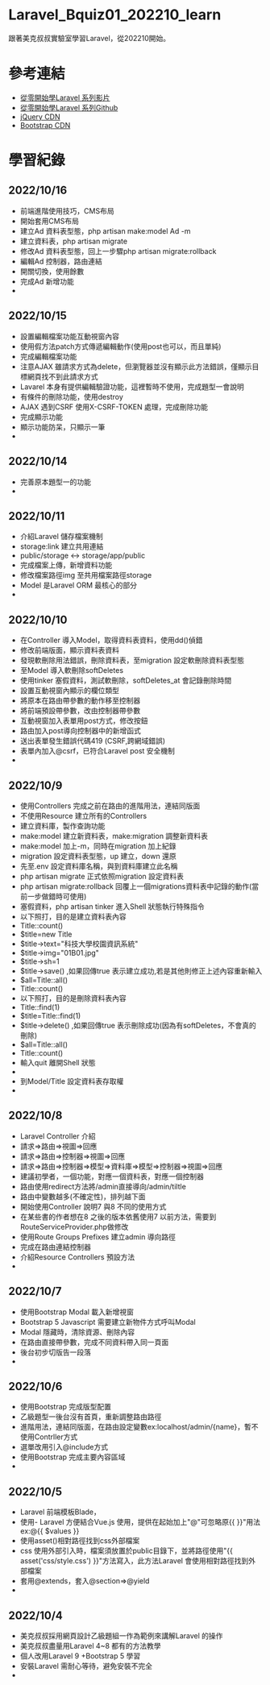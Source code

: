 # Laravel_Bquiz01_202210_learn
跟著美克叔叔實驗室學習Laravel，從202210開始。
# 參考連結
- [從零開始學Laravel 系列影片](https://www.youtube.com/playlist?list=PLL26U2k-yzXtUSppbrYKYYiGDP2kHOaUC)
- [從零開始學Laravel 系列Github](https://github.com/mackliu/laravel-bquiz01.git)
- [jQuery CDN](https://releases.jquery.com/)
- [Bootstrap CDN](https://getbootstrap.com/docs/5.2/getting-started/introduction/#cdn-links)

# 學習紀錄
## 2022/10/16
- 前端進階使用技巧，CMS布局
- 開始套用CMS布局
- 建立Ad 資料表型態，php artisan make:model Ad -m
- 建立資料表，php artisan migrate
- 修改Ad 資料表型態，回上一步驟php artisan migrate:rollback
- 編輯Ad 控制器，路由連結
- 開關切換，使用餘數
- 完成Ad 新增功能
- 
## 2022/10/15
- 設置編輯檔案功能互動視窗內容
- 使用假方法patch方式傳遞編輯動作(使用post也可以，而且單純)
- 完成編輯檔案功能
- 注意AJAX 雖請求方式為delete，但瀏覽器並沒有顯示此方法錯誤，僅顯示目標網頁找不到此請求方式
- Lavarel 本身有提供編輯驗證功能，這裡暫時不使用，完成題型一會說明
- 有條件的刪除功能，使用destroy
- AJAX 遇到CSRF 使用X-CSRF-TOKEN 處理，完成刪除功能
- 完成顯示功能
- 顯示功能防呆，只顯示一筆
- 
## 2022/10/14
- 完善原本題型一的功能
- 
## 2022/10/11
- 介紹Laravel 儲存檔案機制
- storage:link 建立共用連結
- public/storage <-> storage/app/public
- 完成檔案上傳，新增資料功能
- 修改檔案路徑img 至共用檔案路徑storage
- Model 是Laravel ORM 最核心的部分
- 
## 2022/10/10
- 在Controller 導入Model，取得資料表資料，使用dd()偵錯
- 修改前端版面，顯示資料表資料
- 發現軟刪除用法錯誤，刪除資料表，至migration 設定軟刪除資料表型態
- 至Model 導入軟刪除softDeletes
- 使用tinker 塞假資料，測試軟刪除，softDeletes_at 會記錄刪除時間
- 設置互動視窗內顯示的欄位類型
- 將原本在路由帶參數的動作移至控制器
- 將前端預設帶參數，改由控制器帶參數
- 互動視窗加入表單用post方式，修改按鈕
- 路由加入post導向控制器中的新增函式
- 送出表單發生錯誤代碼419 (CSRF,跨網域錯誤)
- 表單內加入@csrf，已符合Laravel post 安全機制
- 
## 2022/10/9
- 使用Controllers 完成之前在路由的進階用法，連結同版面
- 不使用Resource 建立所有的Controllers
- 建立資料庫，製作查詢功能
- make:model 建立新資料表，make:migration 調整新資料表
- make:model 加上-m，同時在migration 加上紀錄
- migration 設定資料表型態，up 建立，down 還原
- 先至.env 設定資料庫名稱，與到資料庫建立此名稱
- php artisan migrate 正式依照migration 設定資料表
- php artisan migrate:rollback 回覆上一個migrations資料表中記錄的動作(當前一步做錯時可使用)
- 塞假資料，php artisan tinker 進入Shell 狀態執行特殊指令
- 以下照打，目的是建立資料表內容
- Title::count()
- $title=new Title
- $title->text="科技大學校園資訊系統"
- $title->img="01B01.jpg"
- $title->sh=1
- $title->save() ,如果回傳true 表示建立成功,若是其他則修正上述內容重新輸入
- $all=Title::all()
- Title::count()
- 以下照打，目的是刪除資料表內容
- Title::find(1)
- $title=Title::find(1)
- $title->delete() ,如果回傳true 表示刪除成功(因為有softDeletes，不會真的刪除)
- $all=Title::all()
- Title::count()
- 輸入quit 離開Shell 狀態
- 
- 到Model/Title 設定資料表存取權
- 
## 2022/10/8
- Laravel Controller 介紹
- 請求=>路由=>視圖=>回應
- 請求=>路由=>控制器=>視圖=>回應
- 請求=>路由=>控制器=>模型=>資料庫=>模型=>控制器=>視圖=>回應
- 建議初學者，一個功能，對應一個資料表，對應一個控制器
- 路由使用redirect方法將/admin直接導向/admin/tiltle
- 路由中變數越多(不確定性)，排列越下面
- 開始使用Controller 說明7 與8 不同的使用方式
- 在某些書的作者想在8 之後的版本依舊使用7 以前方法，需要到RouteServiceProvider.php做修改
- 使用Route Groups Prefixes 建立admin 導向路徑
- 完成在路由連結控制器
- 介紹Resource Controllers 預設方法
- 
## 2022/10/7
- 使用Bootstrap Modal 載入新增視窗
- Bootstrap 5 Javascript 需要建立新物件方式呼叫Modal
- Modal 隱藏時，清除資源、刪除內容
- 在路由直接帶參數，完成不同資料帶入同一頁面
- 後台初步切版告一段落
- 
## 2022/10/6
- 使用Bootstrap 完成版型配置
- 乙級題型一後台沒有首頁，重新調整路由路徑
- 進階用法，連結同版面，在路由設定變數ex:localhost/admin/{name}，暫不使用Contrller方式
- 選單改用引入@include方式
- 使用Bootstrap 完成主要內容區域
- 
## 2022/10/5
- Laravel 前端模板Blade，
- 使用- Laravel 方便結合Vue.js 使用，提供在起始加上"@"可忽略原{{ }}"用法ex:@{{ $values }}
- 使用asset()相對路徑找到css外部檔案
- css 使用外部引入時，檔案須放置於public目錄下，並將路徑使用"{{ asset('css/style.css') }}"方法寫入，此方法Laravel 會使用相對路徑找到外部檔案
- 套用@extends，套入@section=>@yield
- 
## 2022/10/4
- 美克叔叔採用網頁設計乙級題組一作為範例來講解Laravel 的操作
- 美克叔叔盡量用Laravel 4~8 都有的方法教學
- 個人改用Laravel 9 +Bootstrap 5 學習
- 安裝Laravel 需耐心等待，避免安裝不完全
- 